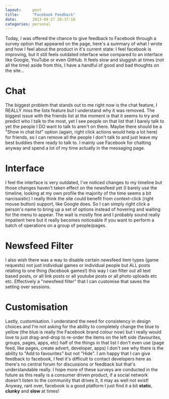 ```yaml
---
layout:     post
title:      "Facebook Feedback"
date:       2013-09-27 20:37:18
categories: personal
---
```

Today, I was offered the chance to give feedback to Facebook through a survey option that appeared on the page, here's a summary of what I wrote and how I feel about the product in it's current state: I feel facebook is improving, but it still feels outdated interface wise compared to an interface like Google, YouTube or even GitHub. It feels slow and sluggish at times (not all the time) aside from this, I have a handful of good and bad thoughts on the site...
<!--more-->

# Chat

The biggest problem that stands out to me right now is the chat feature, I REALLY miss the lists feature but I understand why it was removed. The biggest issue with the friends list at the moment is that it seems to try and predict who I talk to the most, yet I see people on that list that I barely talk to yet the people I DO want to talk to aren't on there. Maybe there should be a "Show in chat list" option (again, right click actions would help a lot here) for friends, so I can remove all the people I don't talk to and just leave my best buddies there ready to talk to. I mainly use Facebook for chatting anyway and spend a lot of my time actually in the messaging page. 

# Interface

I feel the interface is very outdated, I've noticed changes to my timeline but those changes haven't taken effect on the newsfeed yet (I barely use the timeline, looking at my own profile the majority of the time seems a bit narcissistic) I really think the site could benefit from context-click (right mouse button) support, like Google does. So I can simply right click a person's name to bring up a set of options instead of hovering and waiting for the menu to appear. The wait is mostly fine and I probably sound really impatient here but it really becomes noticeable if you want to perform a batch of operations on a group of people/pages. 

# Newsfeed Filter

I also wish there was a way to disable certain newsfeed item types (game requests) not just individual games or individual people but ALL posts relating to one thing (facebook games!) this way I can filter out all text based posts, or all link posts or all youtube posts or all photo uploads etc etc. Effectively a "newsfeed filter" that I can customise that saves the setting over sessions. 

# Customisation

Lastly, customisation. I understand the need for consistency in design choices and I'm not asking for the ability to completely change the blue to yellow (the blue is really the Facebook brand colour now) but I really would love to just drag-and-drop to re-order the items on the left side (favourites, groups, pages, apps, etc) half of the things in that list I don't even use (page feed, like pages, create advert, developer, apps) I don't see why there is the ability to "Add to favourites" but not "Hide". I am happy that I can give feedback to facebook, I feel it's difficult to contact developers here as there's no central forum for discussions or feedback but that's understandable really. I hope more of these surveys are conducted in the future as this really is a consumer driven product, if a social network doesn't listen to the community that drives it, it may as well not exist! Anyway, rant over, facebook is a good platform I just find it a bit **static**, **clunky** and **slow** at times!
